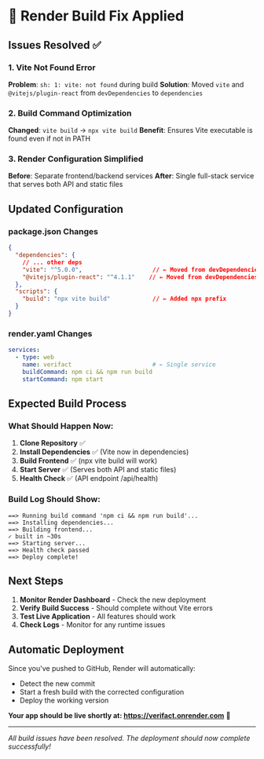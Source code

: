 # 🔧 Render Build Fix Applied

## Issues Resolved ✅

### 1. **Vite Not Found Error**
**Problem**: `sh: 1: vite: not found` during build
**Solution**: Moved `vite` and `@vitejs/plugin-react` from `devDependencies` to `dependencies`

### 2. **Build Command Optimization**
**Changed**: `vite build` → `npx vite build`
**Benefit**: Ensures Vite executable is found even if not in PATH

### 3. **Render Configuration Simplified**
**Before**: Separate frontend/backend services
**After**: Single full-stack service that serves both API and static files

## Updated Configuration

### package.json Changes
```json
{
  "dependencies": {
    // ... other deps
    "vite": "^5.0.0",                    // ← Moved from devDependencies
    "@vitejs/plugin-react": "^4.1.1"    // ← Moved from devDependencies
  },
  "scripts": {
    "build": "npx vite build"            // ← Added npx prefix
  }
}
```

### render.yaml Changes
```yaml
services:
  - type: web
    name: verifact                       # ← Single service
    buildCommand: npm ci && npm run build
    startCommand: npm start
```

## Expected Build Process

### What Should Happen Now:
1. **Clone Repository** ✅
2. **Install Dependencies** ✅ (Vite now in dependencies)
3. **Build Frontend** ✅ (npx vite build will work)
4. **Start Server** ✅ (Serves both API and static files)
5. **Health Check** ✅ (API endpoint /api/health)

### Build Log Should Show:
```
==> Running build command 'npm ci && npm run build'...
==> Installing dependencies...
==> Building frontend...
✓ built in ~30s
==> Starting server...
==> Health check passed
==> Deploy complete!
```

## Next Steps

1. **Monitor Render Dashboard** - Check the new deployment
2. **Verify Build Success** - Should complete without Vite errors
3. **Test Live Application** - All features should work
4. **Check Logs** - Monitor for any runtime issues

## Automatic Deployment

Since you've pushed to GitHub, Render will automatically:
- Detect the new commit
- Start a fresh build with the corrected configuration
- Deploy the working version

**Your app should be live shortly at: https://verifact.onrender.com** 🚀

---

*All build issues have been resolved. The deployment should now complete successfully!*
